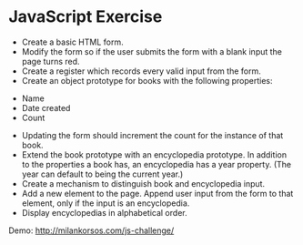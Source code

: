 JavaScript Exercise
============
 
* Create a basic HTML form.
* Modify the form so if the user submits the form with a blank input the page turns red.
* Create a register which records every valid input from the form.
* Create an object prototype for books with the following properties:
- Name
- Date created
- Count
* Updating the form should increment the count for the instance of that book.
* Extend the book prototype with an encyclopedia prototype. In addition to the properties a book has, an encyclopedia has a year property. (The year can default to being the current year.)
* Create a mechanism to distinguish book and encyclopedia input.
* Add a new element to the page. Append user input from the form to that element, only if the input is an encyclopedia.
* Display encyclopedias in alphabetical order.


Demo: http://milankorsos.com/js-challenge/
